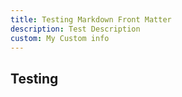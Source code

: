 ```yaml
---
title: Testing Markdown Front Matter
description: Test Description
custom: My Custom info
---
```


## Testing